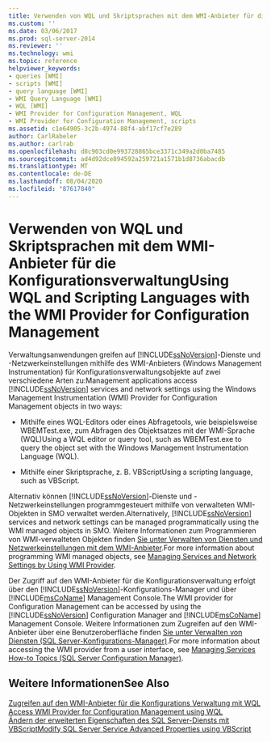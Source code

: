 ```yaml
---
title: Verwenden von WQL und Skriptsprachen mit dem WMI-Anbieter für die Konfigurations Verwaltung | Microsoft-Dokumentation
ms.custom: ''
ms.date: 03/06/2017
ms.prod: sql-server-2014
ms.reviewer: ''
ms.technology: wmi
ms.topic: reference
helpviewer_keywords:
- queries [WMI]
- scripts [WMI]
- query language [WMI]
- WMI Query Language [WMI]
- WQL [WMI]
- WMI Provider for Configuration Management, WQL
- WMI Provider for Configuration Management, scripts
ms.assetid: c1e64905-3c2b-4974-88f4-abf17cf7e289
author: CarlRabeler
ms.author: carlrab
ms.openlocfilehash: d8c903cd0e993728865bce3371c349a2d0ba7485
ms.sourcegitcommit: ad4d92dce894592a259721a1571b1d8736abacdb
ms.translationtype: MT
ms.contentlocale: de-DE
ms.lasthandoff: 08/04/2020
ms.locfileid: "87617840"
---
```

# <a name="using-wql-and-scripting-languages-with-the-wmi-provider-for-configuration-management"></a><span data-ttu-id="ab4c6-102">Verwenden von WQL und Skriptsprachen mit dem WMI-Anbieter für die Konfigurationsverwaltung</span><span class="sxs-lookup"><span data-stu-id="ab4c6-102">Using WQL and Scripting Languages with the WMI Provider for Configuration Management</span></span>
  <span data-ttu-id="ab4c6-103">Verwaltungsanwendungen greifen auf [!INCLUDE[ssNoVersion](../../includes/ssnoversion-md.md)]-Dienste und -Netzwerkeinstellungen mithilfe des WMI-Anbieters (Windows Management Instrumentation) für Konfigurationsverwaltungsobjekte auf zwei verschiedene Arten zu:</span><span class="sxs-lookup"><span data-stu-id="ab4c6-103">Management applications access [!INCLUDE[ssNoVersion](../../includes/ssnoversion-md.md)] services and network settings using the Windows Management Instrumentation (WMI) Provider for Configuration Management objects in two ways:</span></span>  
  
-   <span data-ttu-id="ab4c6-104">Mithilfe eines WQL-Editors oder eines Abfragetools, wie beispielsweise WBEMTest.exe, zum Abfragen des Objektsatzes mit der WMI-Sprache (WQL)</span><span class="sxs-lookup"><span data-stu-id="ab4c6-104">Using a WQL editor or query tool, such as WBEMTest.exe to query the object set with the Windows Management Instrumentation Language (WQL).</span></span>  
  
-   <span data-ttu-id="ab4c6-105">Mithilfe einer Skriptsprache, z. B. VBScript</span><span class="sxs-lookup"><span data-stu-id="ab4c6-105">Using a scripting language, such as VBScript.</span></span>  
  
 <span data-ttu-id="ab4c6-106">Alternativ können [!INCLUDE[ssNoVersion](../../includes/ssnoversion-md.md)]-Dienste und -Netzwerkeinstellungen programmgesteuert mithilfe von verwalteten WMI-Objekten in SMO verwaltet werden.</span><span class="sxs-lookup"><span data-stu-id="ab4c6-106">Alternatively, [!INCLUDE[ssNoVersion](../../includes/ssnoversion-md.md)] services and network settings can be managed programmatically using the WMI managed objects in SMO.</span></span> <span data-ttu-id="ab4c6-107">Weitere Informationen zum Programmieren von WMI-verwalteten Objekten finden [Sie unter Verwalten von Diensten und Netzwerkeinstellungen mit dem WMI-Anbieter](../server-management-objects-smo/tasks/managing-services-and-network-settings-by-using-wmi-provider.md).</span><span class="sxs-lookup"><span data-stu-id="ab4c6-107">For more information about programming WMI managed objects, see [Managing Services and Network Settings by Using WMI Provider](../server-management-objects-smo/tasks/managing-services-and-network-settings-by-using-wmi-provider.md).</span></span>  
  
 <span data-ttu-id="ab4c6-108">Der Zugriff auf den WMI-Anbieter für die Konfigurationsverwaltung erfolgt über den [!INCLUDE[ssNoVersion](../../includes/ssnoversion-md.md)]-Konfigurations-Manager und über [!INCLUDE[msCoName](../../includes/msconame-md.md)] Management Console.</span><span class="sxs-lookup"><span data-stu-id="ab4c6-108">The WMI provider for Configuration Management can be accessed by using the [!INCLUDE[ssNoVersion](../../includes/ssnoversion-md.md)] Configuration Manager and [!INCLUDE[msCoName](../../includes/msconame-md.md)] Management Console.</span></span> <span data-ttu-id="ab4c6-109">Weitere Informationen zum Zugreifen auf den WMI-Anbieter über eine Benutzeroberfläche finden [Sie unter Verwalten von Diensten &#40;SQL Server-Konfigurations-Manager&#41;](../../database-engine/managing-services-how-to-topics-sql-server-configuration-manager.md).</span><span class="sxs-lookup"><span data-stu-id="ab4c6-109">For more information about accessing the WMI provider from a user interface, see [Managing Services How-to Topics &#40;SQL Server Configuration Manager&#41;](../../database-engine/managing-services-how-to-topics-sql-server-configuration-manager.md).</span></span>  
  
## <a name="see-also"></a><span data-ttu-id="ab4c6-110">Weitere Informationen</span><span class="sxs-lookup"><span data-stu-id="ab4c6-110">See Also</span></span>  
 <span data-ttu-id="ab4c6-111">[Zugreifen auf den WMI-Anbieter für die Konfigurations Verwaltung mit WQL](access-wmi-provider-for-configuration-management-using-wql.md) </span><span class="sxs-lookup"><span data-stu-id="ab4c6-111">[Access WMI Provider for Configuration Management using WQL](access-wmi-provider-for-configuration-management-using-wql.md) </span></span>  
 [<span data-ttu-id="ab4c6-112">Ändern der erweiterten Eigenschaften des SQL Server-Diensts mit VBScript</span><span class="sxs-lookup"><span data-stu-id="ab4c6-112">Modify SQL Server Service Advanced Properties using VBScript</span></span>](access-wmi-provider-for-configuration-management-using-vbscript.md)  
  
  

